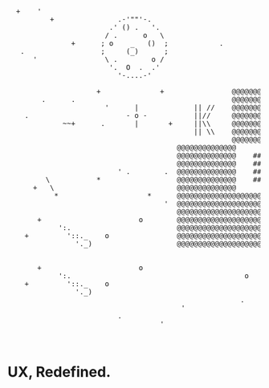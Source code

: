 <div align="left">
  
<pre align="left">
  +    '                                                            +              +   
          +               .-'""'-.                                                       \           *                  
                        .' () .   '.                                                  +   \                             
                       / .      o   \                                 +                    *                     *      
               +      ; o    _   ()  ;            .                                                                  '  
   .                  ;     (_)      ;                                                                                  
      '                \ .        o /                                                                                   
                        '.  O  .  .'                                                                                    
                          '-....-'                                                                                      
                                                                       .                                                
                     +              +                @@@@@@@@@@@@@@@@@@@@@@@@@@@                                   ' .  
        .      .                                     @@@@@@@@@@@@@@@@@@@@@@@@@@@                  \           *         
                       '      |             || //    @@@@@@@@@@@@@@@@@@@@@@@@@@@               +   \                    
    .                       - o -           ||//     @@@@@@@@@@@@@@@@@@@@@@@@@@@                    *                   
             ~~+      .       |       +     ||\\     @@@@@@@@@@@@@@@@@@@@@@@@@@@                                        
                                            || \\    @@@@@@@@@@@@@@@@@@@@@@@@@@@       '                                
                                                     @@@@@@@@@@@@@@@@@@@@@@@@@@@      o                 +               
                                        @@@@@@@@@@@@@@            @@@@@@@@@@@@@@           /                            
                                        @@@@@@@@@@@@@@    #####   @@@@@@@@@@@@@@          /                             
                                        @@@@@@@@@@@@@@    ##      @@@@@@@@@@@@@@         *           o    +      |      
                          ' .        .  @@@@@@@@@@@@@@    ####    @@@@@@@@@@@@@@                               - o -    
         \           *                  @@@@@@@@@@@@@@    ##      @@@@@@@@@@@@@@                                 |      
      +   \                             @@@@@@@@@@@@@@            @@@@@@@@@@@@@@.                                       
           *                     *      @@@@@@@@@@@@@@@@@@@@@@@@@@@@@@@@@@@@@@@@     *                   .             *
                                     '  @@@@@@@@@@@@@@@@@@@@@@@@@@@                                        .            
                                        @@@@@@@@@@@@@@@@@@@@@@@@@@@    $$$$$                         .                  
       +                       o        @@@@@@@@@@@@@@@@@@@@@@@@@@@   $$$                                          ' .  
            ':.                         @@@@@@@@@@@@@@@@@@@@@@@@@@@      $$$                      \           *         
    +         '::._    o                @@@@@@@@@@@@@@@@@@@@@@@@@@@    $$$$                   +   \                    
                '._)                    @@@@@@@@@@@@@@@@@@@@@@@@@@@                                 *                   
                                                                                            .                     .     
                                                                 .                              *                       
       +                       o                                                                                        
            ':.                                         o                                                               
    +         '::._    o                                                                                                
                '._)                                            + ':.               .        .                          
                                                       .            '::._                .                              
                                         '                            '._)                                              
                          .                                      .                                      .               
                                    '                                                                              *    


</pre>
# UX, Redefined.
